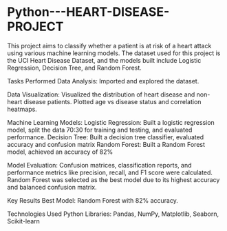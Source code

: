 # Python---HEART-DISEASE-PROJECT

This project aims to classify whether a patient is at risk of a heart attack using various machine learning models.
The dataset used for this project is the UCI Heart Disease Dataset, and the models built include Logistic Regression, Decision Tree, and Random Forest.


Tasks Performed
Data Analysis:
Imported and explored the dataset.

Data Visualization:
Visualized the distribution of heart disease and non-heart disease patients.
Plotted age vs disease status and correlation heatmaps.

Machine Learning Models:
Logistic Regression: Built a logistic regression model, split the data 70:30 for training and testing, and evaluated performance.
Decision Tree: Built a decision tree classifier, evaluated accuracy and confusion matrix
Random Forest: Built a Random Forest model, achieved an accuracy of 82%

Model Evaluation:
Confusion matrices, classification reports, and performance metrics like precision, recall, and F1 score were calculated.
Random Forest was selected as the best model due to its highest accuracy and balanced confusion matrix.

Key Results
Best Model: Random Forest with 82% accuracy.

Technologies Used
Python
Libraries: Pandas, NumPy, Matplotlib, Seaborn, Scikit-learn
